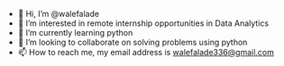- 👋 Hi, I’m @walefalade
- 👀 I’m interested in remote internship opportunities in Data Analytics
- 🌱 I’m currently learning python
- 💞️ I’m looking to collaborate on solving problems using python
- 📫 How to reach me, my email address is walefalade336@gmail.com

<!---
walefalade/walefalade is a ✨ special ✨ repository because its `README.md` (this file) appears on your GitHub profile.
You can click the Preview link to take a look at your changes.
--->
